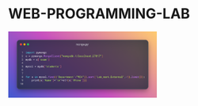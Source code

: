 # WEB-PROGRAMMING-LAB

<img src="https://github.com/Athmajanaji/WEB-PROGRAMMING-LAB/blob/main/DBMS-CET/moongo_db/mongo.py.png" width="300px">
